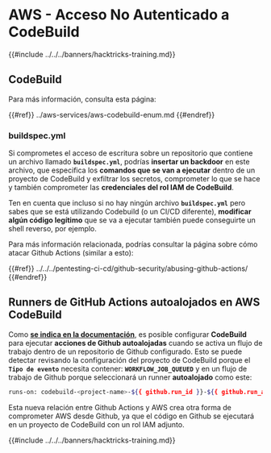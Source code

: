 # AWS - Acceso No Autenticado a CodeBuild

{{#include ../../../banners/hacktricks-training.md}}

## CodeBuild

Para más información, consulta esta página:

{{#ref}}
../aws-services/aws-codebuild-enum.md
{{#endref}}

### buildspec.yml

Si comprometes el acceso de escritura sobre un repositorio que contiene un archivo llamado **`buildspec.yml`**, podrías **insertar un backdoor** en este archivo, que especifica los **comandos que se van a ejecutar** dentro de un proyecto de CodeBuild y exfiltrar los secretos, comprometer lo que se hace y también comprometer las **credenciales del rol IAM de CodeBuild**.

Ten en cuenta que incluso si no hay ningún archivo **`buildspec.yml`** pero sabes que se está utilizando Codebuild (o un CI/CD diferente), **modificar algún código legítimo** que se va a ejecutar también puede conseguirte un shell reverso, por ejemplo.

Para más información relacionada, podrías consultar la página sobre cómo atacar Github Actions (similar a esto):

{{#ref}}
../../../pentesting-ci-cd/github-security/abusing-github-actions/
{{#endref}}

## Runners de GitHub Actions autoalojados en AWS CodeBuild <a href="#action-runner" id="action-runner"></a>

Como [**se indica en la documentación**](https://docs.aws.amazon.com/codebuild/latest/userguide/action-runner.html), es posible configurar **CodeBuild** para ejecutar **acciones de Github autoalojadas** cuando se activa un flujo de trabajo dentro de un repositorio de Github configurado. Esto se puede detectar revisando la configuración del proyecto de CodeBuild porque el **`Tipo de evento`** necesita contener: **`WORKFLOW_JOB_QUEUED`** y en un flujo de trabajo de Github porque seleccionará un runner **autoalojado** como este:
```bash
runs-on: codebuild-<project-name>-${{ github.run_id }}-${{ github.run_attempt }}
```
Esta nueva relación entre Github Actions y AWS crea otra forma de comprometer AWS desde Github, ya que el código en Github se ejecutará en un proyecto de CodeBuild con un rol IAM adjunto.

{{#include ../../../banners/hacktricks-training.md}}
